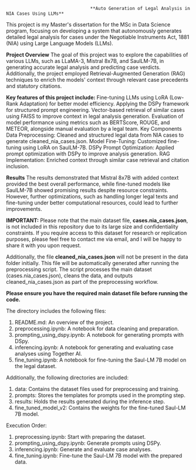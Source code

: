                                     **Auto Generation of Legal Analysis in NIA Cases Using LLMs**

This project is my Master's dissertation for the MSc in Data Science program, focusing on developing a system that autonomously generates detailed legal analysis for cases under the Negotiable Instruments Act, 1881 (NIA) using Large Language Models (LLMs).

**Project Overview**
The goal of this project was to explore the capabilities of various LLMs, such as LLaMA-3, Mistral 8x7B, and SaulLM-7B, in generating accurate legal analysis and predicting case verdicts. Additionally, the project employed Retrieval-Augmented Generation (RAG) techniques to enrich the models' context through relevant case precedents and statutory citations.

**Key features of this project include:**
Fine-tuning LLMs using LoRA (Low-Rank Adaptation) for better model efficiency.
Applying the DSPy framework for structured prompt engineering.
Vector-based retrieval of similar cases using FAISS to improve context in legal analysis generation.
Evaluation of model performance using metrics such as BERTScore, ROUGE, and METEOR, alongside manual evaluation by a legal team.
Key Components
Data Preprocessing: Cleaned and structured legal data from NIA cases to generate cleaned_nia_cases.json.
Model Fine-Tuning: Customized fine-tuning using LoRA on SaulLM-7B.
DSPy Prompt Optimization: Applied prompt optimization with DSPy to improve analysis generation.
RAG Implementation: Enriched context through similar case retrieval and citation inclusion.

**Results**
The results demonstrated that Mistral 8x7B with added context provided the best overall performance, while fine-tuned models like SaulLM-7B showed promising results despite resource constraints. However, further optimizations, such as handling longer legal texts and fine-tuning under better computational resources, could lead to further improvements.

**IMPORTANT:** Please note that the main dataset file, **cases.nia_cases.json**, is not included in this repository due to its large size and confidentiality constraints. If you require access to this dataset for research or replication purposes, please feel free to contact me via email, and I will be happy to share it with you upon request.

Additionally, the file **cleaned_nia_cases.json** will not be present in the data folder initially. This file will be automatically generated after running the preprocessing script. The script processes the main dataset (cases.nia_cases.json), cleans the data, and outputs cleaned_nia_cases.json as part of the preprocessing workflow.

**Please ensure you have the required main dataset file before running the code.**

The directory includes the following files:

1. README.md: An overview of the project.
2. preprocessing.ipynb: A notebook for data cleaning and preparation.
3. prompting_using_dspy.ipynb: A notebook for generating prompts with DSpy.
4. inferencing.ipynb: A notebook for generating and evaluating case analyses using Together AI.
5. fine_tuning.ipynb: A notebook for fine-tuning the Saul-LM 7B model on the legal dataset.

Additionally, the following directories are included:
1. data: Contains the dataset files used for preprocessing and training.
2. prompts: Stores the templates for prompts used in the prompting step.
3. results: Holds the results generated during the inference step.
4. fine_tuned_model_v2: Contains the weights for the fine-tuned Saul-LM 7B model.

Execution Order:
1. preprocessing.ipynb: Start with preparing the dataset.
2. prompting_using_dspy.ipynb: Generate prompts using DSPy.
3. inferencing.ipynb: Generate and evaluate case analyses.
4. fine_tuning.ipynb: Fine-tune the Saul-LM 7B model with the prepared data.
